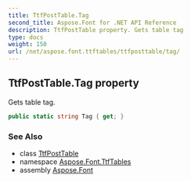 ```yaml
---
title: TtfPostTable.Tag
second_title: Aspose.Font for .NET API Reference
description: TtfPostTable property. Gets table tag
type: docs
weight: 150
url: /net/aspose.font.ttftables/ttfposttable/tag/
---
```

## TtfPostTable.Tag property

Gets table tag.

```csharp
public static string Tag { get; }
```

### See Also

* class [TtfPostTable](../)
* namespace [Aspose.Font.TtfTables](../../../aspose.font.ttftables/)
* assembly [Aspose.Font](../../../)


